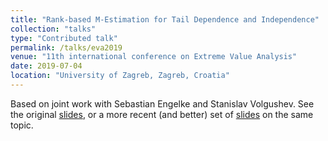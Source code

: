 ```yaml
---
title: "Rank-based M-Estimation for Tail Dependence and Independence"
collection: "talks"
type: "Contributed talk"
permalink: /talks/eva2019
venue: "11th international conference on Extreme Value Analysis"
date: 2019-07-04
location: "University of Zagreb, Zagreb, Croatia"
---
```


Based on joint work with Sebastian Engelke and Stanislav Volgushev.
See the original [slides](https://mic-lalancette.github.io/files/LalancetteEVA2019.pdf), or a more recent (and better) set of [slides](https://mic-lalancette.github.io/files/LalancetteEVA2019_2020.pdf) on the same topic.
